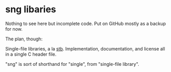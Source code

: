 # sng libaries

Nothing to see here but incomplete code. Put on GitHub mostly as a
backup for now.

The plan, though:

Single-file libraries, a la [stb](https://github.com/nothings/stb).
Implementation, documentation, and license all in a single C header file.

"sng" is sort of shorthand for "single", from "single-file library".
